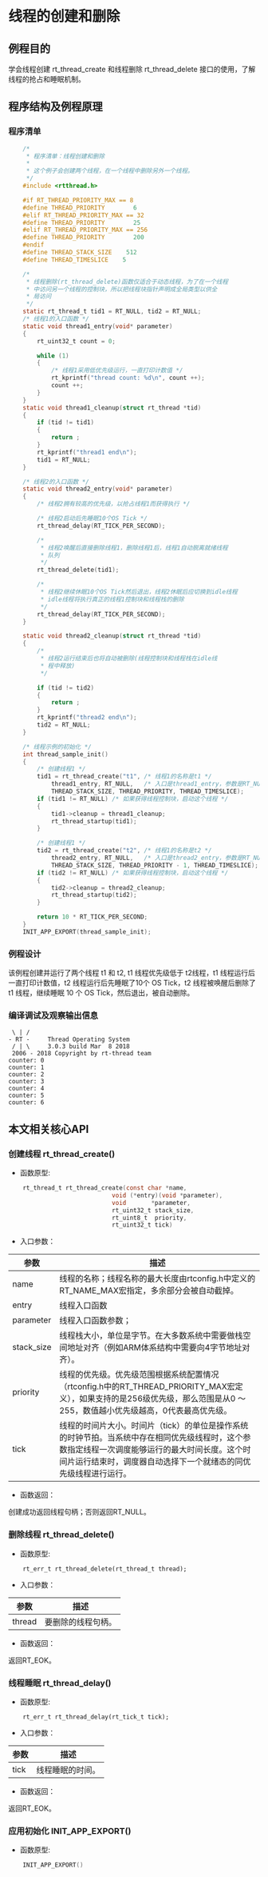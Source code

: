 # 线程的创建和删除 #

## 例程目的 ##

学会线程创建 rt_thread_create 和线程删除 rt_thread_delete 接口的使用，了解线程的抢占和睡眠机制。

## 程序结构及例程原理 ##

### 程序清单 ###

```{.c .numberLines}
    /*
     * 程序清单：线程创建和删除
     *
     * 这个例子会创建两个线程，在一个线程中删除另外一个线程。
     */
    #include <rtthread.h>

    #if RT_THREAD_PRIORITY_MAX == 8
    #define THREAD_PRIORITY        6
    #elif RT_THREAD_PRIORITY_MAX == 32
    #define THREAD_PRIORITY        25
    #elif RT_THREAD_PRIORITY_MAX == 256
    #define THREAD_PRIORITY        200
    #endif
    #define THREAD_STACK_SIZE    512
    #define THREAD_TIMESLICE    5

    /*
     * 线程删除(rt_thread_delete)函数仅适合于动态线程，为了在一个线程
     * 中访问另一个线程的控制块，所以把线程块指针声明成全局类型以供全
     * 局访问
     */
    static rt_thread_t tid1 = RT_NULL, tid2 = RT_NULL;
    /* 线程1的入口函数 */
    static void thread1_entry(void* parameter)
    {
        rt_uint32_t count = 0;

        while (1)
        {
            /* 线程1采用低优先级运行，一直打印计数值 */
            rt_kprintf("thread count: %d\n", count ++);
            count ++;
        }
    }
    static void thread1_cleanup(struct rt_thread *tid)
    {
        if (tid != tid1)
        {
            return ;
        }
        rt_kprintf("thread1 end\n");
        tid1 = RT_NULL;
    }

    /* 线程2的入口函数 */
    static void thread2_entry(void* parameter)
    {
        /* 线程2拥有较高的优先级，以抢占线程1而获得执行 */

        /* 线程2启动后先睡眠10个OS Tick */
        rt_thread_delay(RT_TICK_PER_SECOND);

        /*
         * 线程2唤醒后直接删除线程1，删除线程1后，线程1自动脱离就绪线程
         * 队列
         */
        rt_thread_delete(tid1);

        /*
         * 线程2继续休眠10个OS Tick然后退出，线程2休眠后应切换到idle线程
         * idle线程将执行真正的线程1控制块和线程栈的删除
         */
        rt_thread_delay(RT_TICK_PER_SECOND);
    }

    static void thread2_cleanup(struct rt_thread *tid)
    {
        /*
         * 线程2运行结束后也将自动被删除(线程控制块和线程栈在idle线
         * 程中释放)
         */

        if (tid != tid2)
        {
            return ;
        }
        rt_kprintf("thread2 end\n");
        tid2 = RT_NULL;
    }

    /* 线程示例的初始化 */
    int thread_sample_init()
    {
        /* 创建线程1 */
        tid1 = rt_thread_create("t1", /* 线程1的名称是t1 */
            thread1_entry, RT_NULL,   /* 入口是thread1_entry，参数是RT_NULL */
            THREAD_STACK_SIZE, THREAD_PRIORITY, THREAD_TIMESLICE);
        if (tid1 != RT_NULL) /* 如果获得线程控制块，启动这个线程 */
        {
            tid1->cleanup = thread1_cleanup;
            rt_thread_startup(tid1);
        }

        /* 创建线程1 */
        tid2 = rt_thread_create("t2", /* 线程1的名称是t2 */
            thread2_entry, RT_NULL,   /* 入口是thread2_entry，参数是RT_NULL */
            THREAD_STACK_SIZE, THREAD_PRIORITY - 1, THREAD_TIMESLICE);
        if (tid2 != RT_NULL) /* 如果获得线程控制块，启动这个线程 */
        {
            tid2->cleanup = thread2_cleanup;
            rt_thread_startup(tid2);
        }

        return 10 * RT_TICK_PER_SECOND;
    }
    INIT_APP_EXPORT(thread_sample_init);
```

### 例程设计 ###

该例程创建并运行了两个线程 t1 和 t2, t1 线程优先级低于 t2线程，t1 线程运行后一直打印计数值，t2 线程运行后先睡眠了10个 OS Tick，t2 线程被唤醒后删除了 t1 线程，继续睡眠 10 个 OS Tick，然后退出，被自动删除。

### 编译调试及观察输出信息 ###

```{.c}
 \ | /
- RT -     Thread Operating System
 / | \     3.0.3 build Mar  8 2018
 2006 - 2018 Copyright by rt-thread team
counter: 0
counter: 1
counter: 2
counter: 3
counter: 4
counter: 5
counter: 6
```

## 本文相关核心API ##

<!--
详细解析所有用到的核心API，理论上应该解释API列表里面所有出现的API，如果精力实在有限，就专注于核心API就好了。
-->

### 创建线程 rt_thread_create() ###

* 函数原型:

```{.c .numberLines}
    rt_thread_t rt_thread_create(const char *name,
                             void (*entry)(void *parameter),
                             void       *parameter,
                             rt_uint32_t stack_size,
                             rt_uint8_t  priority,
                             rt_uint32_t tick)
```

* 入口参数：

|参数            | 描述 |
---------------|--------------------------------
|name | 线程的名称；线程名称的最大长度由rtconfig.h中定义的RT_NAME_MAX宏指定，多余部分会被自动截掉。|
|entry  | 线程入口函数|
|parameter   | 线程入口函数参数；|
|stack_size   | 线程栈大小，单位是字节。在大多数系统中需要做栈空间地址对齐（例如ARM体系结构中需要向4字节地址对齐）。|
|priority   | 线程的优先级。优先级范围根据系统配置情况（rtconfig.h中的RT_THREAD_PRIORITY_MAX宏定义），如果支持的是256级优先级，那么范围是从0 ～ 255，数值越小优先级越高，0代表最高优先级。|
|tick   | 线程的时间片大小。时间片（tick）的单位是操作系统的时钟节拍。当系统中存在相同优先级线程时，这个参数指定线程一次调度能够运行的最大时间长度。这个时间片运行结束时，调度器自动选择下一个就绪态的同优先级线程进行运行。|

* 函数返回：

创建成功返回线程句柄；否则返回RT_NULL。

### 删除线程 rt_thread_delete() ###

* 函数原型:

```{.c}
    rt_err_t rt_thread_delete(rt_thread_t thread);
```

* 入口参数：

|参数            | 描述 |
---------------|--------------------------------
| thread   | 要删除的线程句柄。|

* 函数返回：

返回RT_EOK。

### 线程睡眠 rt_thread_delay() ###

* 函数原型:

```{.c}
    rt_err_t rt_thread_delay(rt_tick_t tick);
```

* 入口参数：

|参数            | 描述 |
---------------|--------------------------------
| tick     | 线程睡眠的时间。|

* 函数返回：

返回RT_EOK。

### 应用初始化 INIT_APP_EXPORT() ###

* 函数原型:

```{.c .numberLines}
    INIT_APP_EXPORT()
```
